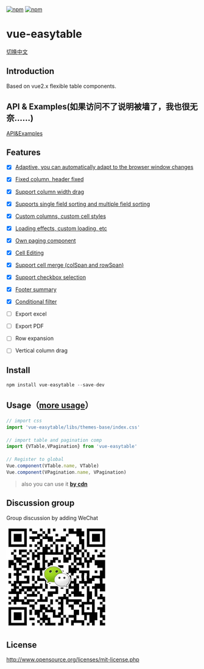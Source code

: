 [![npm](https://img.shields.io/npm/v/vue-easytable.svg)](https://www.npmjs.com/package/vue-easytable)
[![npm](https://img.shields.io/npm/l/vue-easytable.svg?maxAge=2592000)](http://www.opensource.org/licenses/mit-license.php)

# vue-easytable

[切换中文](https://github.com/huangshuwei/vue-easytable/blob/master/README-CN.md)


## Introduction
Based on vue2.x flexible table components.

## API & Examples(如果访问不了说明被墙了，我也很无奈......)
[API&Examples](http://doc.huangsw.com/vue-easytable/app.html#/install)

## Features
- [x] [Adaptive, you can automatically adapt to the browser window changes](http://doc.huangsw.com/vue-easytable/app.html#/table?anchor=table-simple-table-resize)
- [x] [Fixed column, header fixed](http://doc.huangsw.com/vue-easytable/app.html#/table?anchor=table-frozen-title-columns)  
- [x] [Support column width drag](http://doc.huangsw.com/vue-easytable/app.html#/table?anchor=table-column-width-drag)
- [x] [Supports single field sorting and multiple field sorting](http://doc.huangsw.com/vue-easytable/app.html#/table?anchor=table-sort-by-single-columns)
- [x] [Custom columns, custom cell styles](http://doc.huangsw.com/vue-easytable/app.html#/table?anchor=table-custom-columns)
- [x] [Loading effects, custom loading, etc](http://doc.huangsw.com/vue-easytable/app.html#/table?anchor=table-loading-and-error-content)
- [x] [Own paging component](http://doc.huangsw.com/vue-easytable/app.html#/pagination)
- [x] [Cell Editing](http://doc.huangsw.com/vue-easytable/app.html#/table?anchor=table-cell-edit-advanced)
- [x] [Support cell merge (colSpan and rowSpan)](http://doc.huangsw.com/vue-easytable/app.html#/table?anchor=table-cell-merge)
- [x] [Support checkbox selection](http://doc.huangsw.com/vue-easytable/app.html#/table?anchor=table-selection-advanced)  
- [x] [Footer summary](http://doc.huangsw.com/vue-easytable/app.html#/table?anchor=table-footer-summary)
- [x] [Conditional filter](http://doc.huangsw.com/vue-easytable/app.html#/table?anchor=table-filters)
- [ ] Export excel
- [ ] Export PDF
- [ ] Row expansion
- [ ] Vertical column drag
   

## Install

```javascript
npm install vue-easytable --save-dev
```

## Usage（[more usage](http://doc.huangsw.com/vue-easytable/app.html)）


```javascript
// import css
import 'vue-easytable/libs/themes-base/index.css'

// import table and pagination comp
import {VTable,VPagination} from 'vue-easytable'

// Register to global
Vue.component(VTable.name, VTable)
Vue.component(VPagination.name, VPagination)
```

> also you can use it **[by cdn](http://doc.huangsw.com/vue-easytable/app.html#/install)**


## Discussion group
Group discussion by adding WeChat

![weixin](./examples/images/weixin.png)

## License
http://www.opensource.org/licenses/mit-license.php





